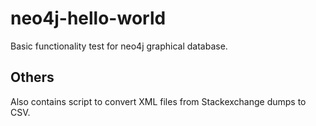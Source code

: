 # neo4j-hello-world

Basic functionality test for neo4j graphical database.

## Others

Also contains script to convert XML files from Stackexchange dumps to CSV.